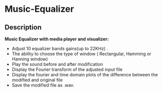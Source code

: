 # Music-Equalizer
## Description
**Music Equalizer with media player and visualizer:**
* Adjust 10 equalizer bands gains(up to 22KHz) . 
* The ability to choose the type of window ( Rectangular, Hamming or Hanning window)
* Play the sound before and after modification
* Display the Fourier transform of the adjusted input file
* Display the fourier and time domain plots of the difference between the modified and original file
* Save the modified file  as .wav.
